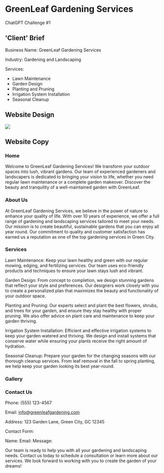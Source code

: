 # GreenLeaf Gardening Services
 ChatGPT Challenge #1

 ## 'Client' Brief

Business Name: GreenLeaf Gardening Services

Industry: Gardening and Landscaping

Services:
- Lawn Maintenance
- Garden Design
- Planting and Pruning
- Irrigation System Installation
- Seasonal Cleanup

## Website Design

![](/assets/images/desktop-preview.jpg)

## Website Copy

### Home
Welcome to GreenLeaf Gardening Services! We transform your outdoor spaces into lush, vibrant gardens. Our team of experienced gardeners and landscapers is dedicated to bringing your vision to life, whether you need regular lawn maintenance or a complete garden makeover. Discover the beauty and tranquility of a well-maintained garden with GreenLeaf.

### About Us
At GreenLeaf Gardening Services, we believe in the power of nature to enhance your quality of life. With over 10 years of experience, we offer a full range of gardening and landscaping services tailored to meet your needs. Our mission is to create beautiful, sustainable gardens that you can enjoy all year round. Our commitment to quality and customer satisfaction has earned us a reputation as one of the top gardening services in Green City.

### Services
Lawn Maintenance: Keep your lawn healthy and green with our regular mowing, edging, and fertilizing services. Our team uses eco-friendly products and techniques to ensure your lawn stays lush and vibrant.

Garden Design: From concept to completion, we design stunning gardens that reflect your style and preferences. Our designers work closely with you to create a personalized plan that maximizes the beauty and functionality of your outdoor space.

Planting and Pruning: Our experts select and plant the best flowers, shrubs, and trees for your garden, and ensure they stay healthy with proper pruning. We also offer advice on plant care and maintenance to keep your garden thriving.

Irrigation System Installation: Efficient and effective irrigation systems to keep your garden watered and thriving. We design and install systems that conserve water while ensuring your plants receive the right amount of hydration.

Seasonal Cleanup: Prepare your garden for the changing seasons with our thorough cleanup services. From leaf removal in the fall to spring planting, we help keep your garden looking its best year-round.

### Gallery

### Contact Us
Phone: (555) 123-4567

Email: info@greenleafgardening.com

Address: 123 Garden Lane, Green City, GC 12345

Contact Form:

Name:
Email:
Message:

Our team is ready to help you with all your gardening and landscaping needs. Contact us today to schedule a consultation or learn more about our services. We look forward to working with you to create the garden of your dreams!